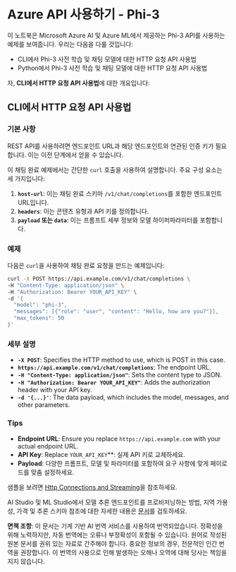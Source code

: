 # Azure API 사용하기 - Phi-3

이 노트북은 Microsoft Azure AI 및 Azure ML에서 제공하는 Phi-3 API를 사용하는 예제를 보여줍니다. 우리는 다음을 다룰 것입니다:
* CLI에서 Phi-3 사전 학습 및 채팅 모델에 대한 HTTP 요청 API 사용법
* Python에서 Phi-3 사전 학습 및 채팅 모델에 대한 HTTP 요청 API 사용법

자, **CLI에서 HTTP 요청 API 사용법**에 대한 개요입니다:

## CLI에서 HTTP 요청 API 사용법

### 기본 사항

REST API를 사용하려면 엔드포인트 URL과 해당 엔드포인트와 연관된 인증 키가 필요합니다. 이는 이전 단계에서 얻을 수 있습니다.

이 채팅 완료 예제에서는 간단한 `curl` 호출을 사용하여 설명합니다. 주요 구성 요소는 세 가지입니다:

1. **`host-url`**: 이는 채팅 완료 스키마 `/v1/chat/completions`를 포함한 엔드포인트 URL입니다.
2. **`headers`**: 이는 콘텐츠 유형과 API 키를 정의합니다.
3. **`payload` 또는 `data`**: 이는 프롬프트 세부 정보와 모델 하이퍼파라미터를 포함합니다.

### 예제

다음은 `curl`을 사용하여 채팅 완료 요청을 만드는 예제입니다:

```bash
curl -X POST https://api.example.com/v1/chat/completions \
-H "Content-Type: application/json" \
-H "Authorization: Bearer YOUR_API_KEY" \
-d '{
  "model": "phi-3",
  "messages": [{"role": "user", "content": "Hello, how are you?"}],
  "max_tokens": 50
}'
```

### 세부 설명

- **`-X POST`**: Specifies the HTTP method to use, which is POST in this case.
- **`https://api.example.com/v1/chat/completions`**: The endpoint URL.
- **`-H "Content-Type: application/json"`**: Sets the content type to JSON.
- **`-H "Authorization: Bearer YOUR_API_KEY"`**: Adds the authorization header with your API key.
- **`-d '{...}'`**: The data payload, which includes the model, messages, and other parameters.

### Tips

- **Endpoint URL**: Ensure you replace `https://api.example.com` with your actual endpoint URL.
- **API Key**: Replace `YOUR_API_KEY`**: 실제 API 키로 교체하세요.
- **Payload**: 다양한 프롬프트, 모델 및 파라미터를 포함하여 요구 사항에 맞게 페이로드를 맞춤 설정하세요.

샘플을 보려면 [Http Connections and Streaming](https://github.com/Azure/azureml-examples/blob/main/sdk/python/foundation-models/phi-3/webrequests.ipynb)을 참조하세요.

AI Studio 및 ML Studio에서 모델 추론 엔드포인트를 프로비저닝하는 방법, 지역 가용성, 가격 및 추론 스키마 참조에 대한 자세한 내용은 [문서](https://learn.microsoft.com/azure/ai-studio/how-to/deploy-models-phi-3?WT.mc_id=aiml-137032-kinfeylo&tabs=phi-3-mini&pivots=programming-language-rest)를 검토하세요.

**면책 조항**:
이 문서는 기계 기반 AI 번역 서비스를 사용하여 번역되었습니다. 정확성을 위해 노력하지만, 자동 번역에는 오류나 부정확성이 포함될 수 있습니다. 원어로 작성된 원본 문서를 권위 있는 자료로 간주해야 합니다. 중요한 정보의 경우, 전문적인 인간 번역을 권장합니다. 이 번역의 사용으로 인해 발생하는 오해나 오역에 대해 당사는 책임을 지지 않습니다.